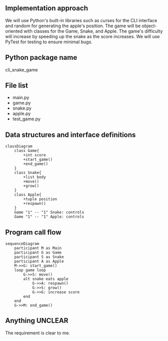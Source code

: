 ## Implementation approach

We will use Python's built-in libraries such as curses for the CLI interface and random for generating the apple's position. The game will be object-oriented with classes for the Game, Snake, and Apple. The game's difficulty will increase by speeding up the snake as the score increases. We will use PyTest for testing to ensure minimal bugs.

## Python package name

cli_snake_game

## File list

- main.py
- game.py
- snake.py
- apple.py
- test_game.py

## Data structures and interface definitions


    classDiagram
        class Game{
            +int score
            +start_game()
            +end_game()
        }
        class Snake{
            +list body
            +move()
            +grow()
        }
        class Apple{
            +tuple position
            +respawn()
        }
        Game "1" -- "1" Snake: controls
        Game "1" -- "1" Apple: controls
    

## Program call flow


    sequenceDiagram
        participant M as Main
        participant G as Game
        participant S as Snake
        participant A as Apple
        M->>G: start_game()
        loop game loop
            G->>S: move()
            alt snake eats apple
                G->>A: respawn()
                G->>S: grow()
                G->>G: increase score
            end
        end
        G->>M: end_game()
    

## Anything UNCLEAR

The requirement is clear to me.

